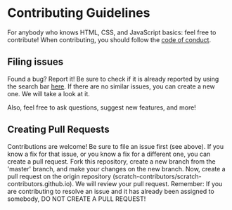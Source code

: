 # Contributing Guidelines

For anybody who knows HTML, CSS, and JavaScript basics: feel free to contribute! When contributing, you should follow the [code of conduct](https://github.com/scratch-contributors/scratch-contributors.github.io/blob/main/CODE_OF_CONDUCT.md).

## Filing issues

Found a bug? Report it! Be sure to check if it is already reported by using the search bar [here](https://github.com/scratch-contributors/scratch-contributors.github.io/issues). If there are no similar issues, you can create a new one. We will take a look at it.

Also, feel free to ask questions, suggest new features, and more!

## Creating Pull Requests

Contributions are welcome! Be sure to file an issue first (see above). If you know a fix for that issue, or you know a fix for a different one, you can create a pull request. Fork this repository, create a new branch from the 'master' branch, and make your changes on the new branch. Now, create a pull request on the origin repository (scratch-contributors/scratch-contributors.github.io). We will review your pull request.
Remember: If you are contributing to resolve an issue and it has already been assigned to somebody, DO NOT CREATE A PULL REQUEST!
